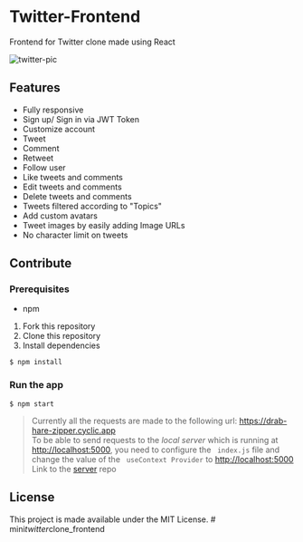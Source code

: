 # Twitter-Frontend

Frontend for Twitter clone made using React

![twitter-pic](twitter-pic.png)

## Features

- Fully responsive
- Sign up/ Sign in via JWT Token
- Customize account
- Tweet
- Comment
- Retweet
- Follow user
- Like tweets and comments
- Edit tweets and comments
- Delete tweets and comments
- Tweets filtered according to "Topics"
- Add custom avatars
- Tweet images by easily adding Image URLs
- No character limit on tweets

## Contribute

### Prerequisites

- npm

1. Fork this repository
2. Clone this repository
3. Install dependencies

```
$ npm install
```

### Run the app

```
$ npm start
```

> Currently all the requests are made to the following url: <https://drab-hare-zipper.cyclic.app><br/>
> To be able to send requests to the _local server_ which is running at <http://localhost:5000>, you need to configure the ` index.js` file and change the value of the ` useContext Provider` to <http://localhost:5000><br/>
> Link to the [server](https://github.com/kVarunkk/Twitter-Backend) repo

## License

This project is made available under the MIT License.
#   m i n i _ t w i t t e r _ c l o n e _ f r o n t e n d  
 